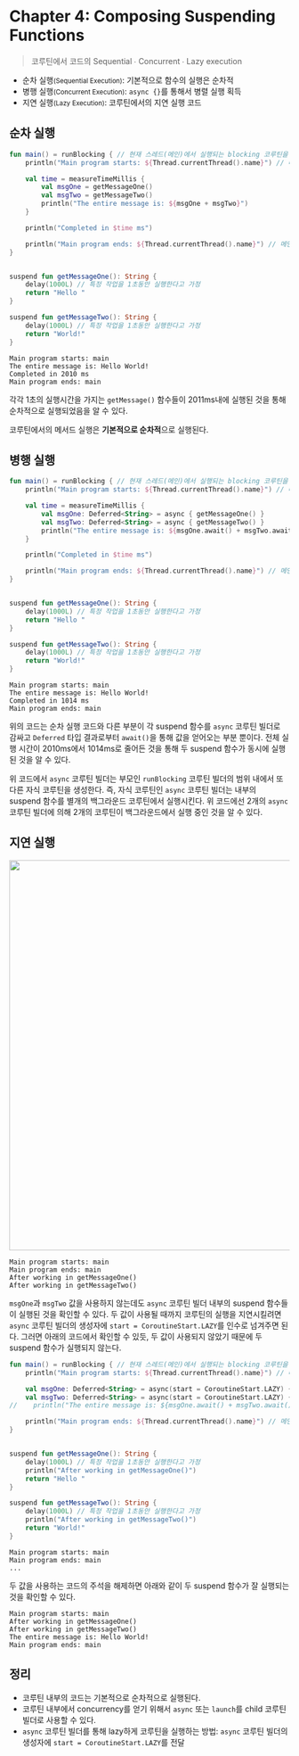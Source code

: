 # Chapter 4: Composing Suspending Functions

> 코루틴에서 코드의 Sequential ∙ Concurrent ∙ Lazy execution

- 순차 실행<small>(Sequential Execution)</small>: 기본적으로 함수의 실행은 순차적
- 병행 실행<small>(Concurrent Execution)</small>: `async {}`를 통해서 병렬 실행 획득
- 지연 실행<small>(Lazy Execution)</small>: 코루틴에서의 지연 실행 코드

## 순차 실행

```kotlin
fun main() = runBlocking { // 현재 스레드(메인)에서 실행되는 blocking 코루틴을 생성
    println("Main program starts: ${Thread.currentThread().name}") // 메인 스레드

    val time = measureTimeMillis {
        val msgOne = getMessageOne()
        val msgTwo = getMessageTwo()
        println("The entire message is: ${msgOne + msgTwo}")
    }

    println("Completed in $time ms")

    println("Main program ends: ${Thread.currentThread().name}") // 메인 스레드
}


suspend fun getMessageOne(): String {
    delay(1000L) // 특정 작업을 1초동안 실행한다고 가정
    return "Hello "
}

suspend fun getMessageTwo(): String {
    delay(1000L) // 특정 작업을 1초동안 실행한다고 가정
    return "World!"
}
```

```console
Main program starts: main
The entire message is: Hello World!
Completed in 2010 ms
Main program ends: main
```

각각 1초의 실행시간을 가지는 `getMessage()` 함수들이 2011ms내에 실행된 것을 통해 순차적으로 실행되었음을 알 수 있다.

코루틴에서의 메서드 실행은 **기본적으로 순차적**으로 실행된다.

## 병행 실행

```kotlin
fun main() = runBlocking { // 현재 스레드(메인)에서 실행되는 blocking 코루틴을 생성
    println("Main program starts: ${Thread.currentThread().name}") // 메인 스레드

    val time = measureTimeMillis {
        val msgOne: Deferred<String> = async { getMessageOne() }
        val msgTwo: Deferred<String> = async { getMessageTwo() }
        println("The entire message is: ${msgOne.await() + msgTwo.await()}")
    }

    println("Completed in $time ms")

    println("Main program ends: ${Thread.currentThread().name}") // 메인 스레드
}


suspend fun getMessageOne(): String {
    delay(1000L) // 특정 작업을 1초동안 실행한다고 가정
    return "Hello "
}

suspend fun getMessageTwo(): String {
    delay(1000L) // 특정 작업을 1초동안 실행한다고 가정
    return "World!"
}
```

```console
Main program starts: main
The entire message is: Hello World!
Completed in 1014 ms
Main program ends: main
```

위의 코드는 순차 실행 코드와 다른 부분이 각 suspend 함수를 `async` 코루틴 빌더로 감싸고 `Deferred` 타입 결과로부터 `await()`을 통해 값을 얻어오는 부분 뿐이다. 전체 실행 시간이 2010ms에서 1014ms로 줄어든 것을 통해 두 suspend 함수가 동시에 실행된 것을 알 수 있다.

위 코드에서 `async` 코루틴 빌더는 부모인 `runBlocking` 코루틴 빌더의 범위 내에서 또다른 자식 코루틴을 생성한다. 즉, 자식 코루틴인 `async` 코루틴 빌더는 내부의 suspend 함수를 별개의 백그라운드 코루틴에서 실행시킨다. 위 코드에선 2개의 `async` 코루틴 빌더에 의해 2개의 코루틴이 백그라운드에서 실행 중인 것을 알 수 있다.

## 지연 실행

<p align = 'center'>
<img width = '700' src = 'https://user-images.githubusercontent.com/39554623/160272563-40c10ecf-da33-439d-b1fd-267be2263a5c.png'>
</p>

```console
Main program starts: main
Main program ends: main
After working in getMessageOne()
After working in getMessageTwo()
```

`msgOne`과 `msgTwo` 값을 사용하지 않는데도 `async` 코루틴 빌더 내부의 suspend 함수들이 실행된 것을 확인할 수 있다. 두 값이 사용될 때까지 코루틴의 실행을 지연시킬려면 `async` 코루틴 빌더의 생성자에 `start = CoroutineStart.LAZY`를 인수로 넘겨주면 된다. 그러면 아래의 코드에서 확인할 수 있듯, 두 값이 사용되지 않았기 때문에 두 suspend 함수가 실행되지 않는다.


```kotlin
fun main() = runBlocking { // 현재 스레드(메인)에서 실행되는 blocking 코루틴을 생성
    println("Main program starts: ${Thread.currentThread().name}") // 메인 스레드

    val msgOne: Deferred<String> = async(start = CoroutineStart.LAZY) { getMessageOne() }
    val msgTwo: Deferred<String> = async(start = CoroutineStart.LAZY) { getMessageTwo() }
//    println("The entire message is: ${msgOne.await() + msgTwo.await()}")

    println("Main program ends: ${Thread.currentThread().name}") // 메인 스레드
}


suspend fun getMessageOne(): String {
    delay(1000L) // 특정 작업을 1초동안 실행한다고 가정
    println("After working in getMessageOne()")
    return "Hello "
}

suspend fun getMessageTwo(): String {
    delay(1000L) // 특정 작업을 1초동안 실행한다고 가정
    println("After working in getMessageTwo()")
    return "World!"
}
```

```console
Main program starts: main
Main program ends: main
...
```

두 값을 사용하는 코드의 주석을 해제하면 아래와 같이 두 suspend 함수가 잘 실행되는 것을 확인할 수 있다.

```console
Main program starts: main
After working in getMessageOne()
After working in getMessageTwo()
The entire message is: Hello World!
Main program ends: main
```

## 정리

- 코루틴 내부의 코드는 기본적으로 순차적으로 실행된다.
- 코루틴 내부에서 concurrency를 얻기 위해서 `async` 또는 `launch`를 child 코루틴 빌더로 사용할 수 있다.
- `async` 코루틴 빌더를 통해 lazy하게 코루틴을 실행하는 방법: `async` 코루틴 빌더의 생성자에 `start = CoroutineStart.LAZY`를 전달